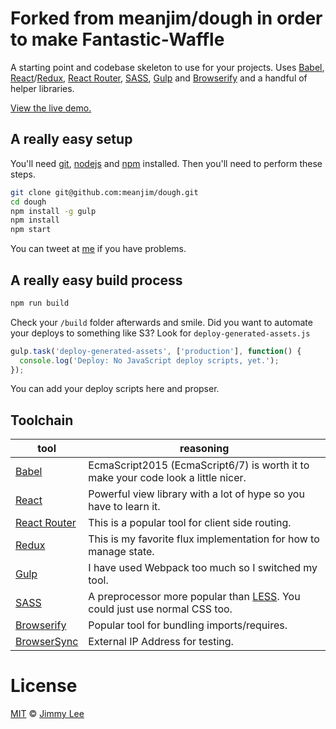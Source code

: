 # Forked from meanjim/dough in order to make Fantastic-Waffle

A starting point and codebase skeleton to use for your projects. Uses [Babel](https://babeljs.io/), [React](https://facebook.github.io/react/)/[Redux](http://redux.js.org/), [React Router](https://github.com/rackt/react-router), [SASS](http://sass-lang.com/), [Gulp](http://gulpjs.com/) and [Browserify](http://browserify.org/) and a handful of helper libraries.

[View the live demo.](http://redux-demo.jimmyl.ee)

## A really easy setup

You'll need [git](https://git-scm.com), [nodejs](https://nodejs.org/en/) and [npm](https://docs.npmjs.com) installed. Then you'll need to perform these steps.

```sh
git clone git@github.com:meanjim/dough.git
cd dough
npm install -g gulp
npm install
npm start
```

You can tweet at [me](https://www.twitter.com/meanjim) if you have problems.

## A really easy build process

```sh
npm run build
```

Check your `/build` folder afterwards and smile. Did you want to automate your deploys to something like S3? Look for `deploy-generated-assets.js`

```js
gulp.task('deploy-generated-assets', ['production'], function() {
  console.log('Deploy: No JavaScript deploy scripts, yet.');
});
```

You can add your deploy scripts here and propser.

## Toolchain

tool | reasoning
------ | -----------
[Babel](https://babeljs.io/) | EcmaScript2015 (EcmaScript6/7) is worth it to make your code look a little nicer.
[React](https://facebook.github.io/react/) | Powerful view library with a lot of hype so you have to learn it.
[React Router](https://github.com/rackt/react-router) | This is a popular tool for client side routing.
[Redux](http://redux.js.org/) | This is my favorite flux implementation for how to manage state.
[Gulp](http://gulpjs.com/) | I have used Webpack too much so I switched my tool.
[SASS](http://sass-lang.com/) | A preprocessor more popular than [LESS](http://lesscss.org/). You could just use normal CSS too.
[Browserify](http://browserify.org/) | Popular tool for bundling imports/requires.
[BrowserSync](https://www.browsersync.io/) | External IP Address for testing.

# License

[MIT](LICENSE) © [Jimmy Lee](http://jimmyl.ee)

